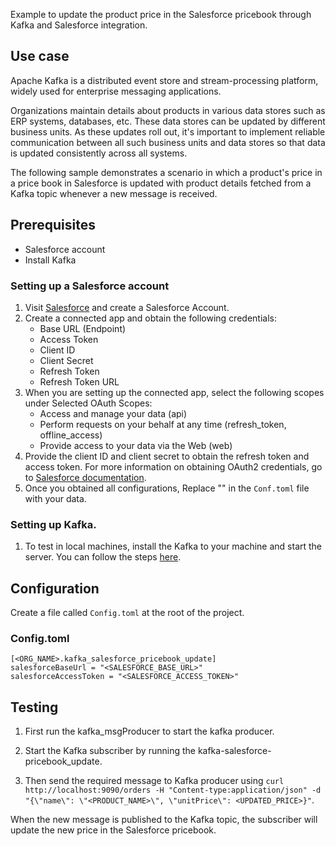 Example to update the product price in the Salesforce pricebook through Kafka and Salesforce integration.

## Use case
Apache Kafka is a distributed event store and stream-processing platform, widely used for enterprise messaging applications.

Organizations maintain details about products in various data stores such as ERP systems, databases, etc. These data stores can be updated by different business units. As these updates roll out, it's important to implement reliable communication between all such business units and data stores so that data is updated consistently across all systems.

The following sample demonstrates a scenario in which a product's price in a price book in Salesforce is updated with product details fetched from a Kafka topic whenever a new message is received.

## Prerequisites
* Salesforce account
* Install Kafka

### Setting up a Salesforce account
1. Visit [Salesforce](https://www.salesforce.com/) and create a Salesforce Account.
2. Create a connected app and obtain the following credentials:
    *   Base URL (Endpoint)
    *   Access Token
    *   Client ID
    *   Client Secret
    *   Refresh Token
    *   Refresh Token URL
3. When you are setting up the connected app, select the following scopes under Selected OAuth Scopes:
    *   Access and manage your data (api)
    *   Perform requests on your behalf at any time (refresh_token, offline_access)
    *   Provide access to your data via the Web (web)
4. Provide the client ID and client secret to obtain the refresh token and access token. For more information on obtaining OAuth2 credentials, go to [Salesforce documentation](https://help.salesforce.com/articleView?id=remoteaccess_authenticate_overview.htm).
5. Once you obtained all configurations, Replace "" in the `Conf.toml` file with your data.

### Setting up Kafka.
1. To test in local machines, install the Kafka to your machine and start the server. You can follow the steps [here](https://kafka.apache.org/quickstart).

## Configuration
Create a file called `Config.toml` at the root of the project.

### Config.toml 
```
[<ORG_NAME>.kafka_salesforce_pricebook_update]
salesforceBaseUrl = "<SALESFORCE_BASE_URL>"
salesforceAccessToken = "<SALESFORCE_ACCESS_TOKEN>"
```

## Testing
1. First run the kafka_msgProducer to start the kafka producer.

2. Start the Kafka subscriber by running the kafka-salesforce-pricebook_update.

3. Then send the required message to Kafka producer using `curl http://localhost:9090/orders -H "Content-type:application/json" -d "{\"name\": \"<PRODUCT_NAME>\", \"unitPrice\": <UPDATED_PRICE>}"`.

When the new message is published to the Kafka topic, the subscriber will update the new price in the Salesforce pricebook.
